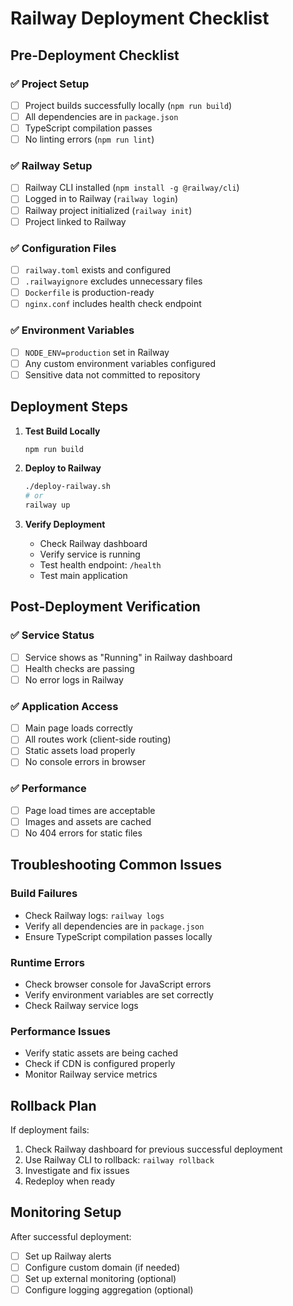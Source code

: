 # Railway Deployment Checklist

## Pre-Deployment Checklist

### ✅ Project Setup
- [ ] Project builds successfully locally (`npm run build`)
- [ ] All dependencies are in `package.json`
- [ ] TypeScript compilation passes
- [ ] No linting errors (`npm run lint`)

### ✅ Railway Setup
- [ ] Railway CLI installed (`npm install -g @railway/cli`)
- [ ] Logged in to Railway (`railway login`)
- [ ] Railway project initialized (`railway init`)
- [ ] Project linked to Railway

### ✅ Configuration Files
- [ ] `railway.toml` exists and configured
- [ ] `.railwayignore` excludes unnecessary files
- [ ] `Dockerfile` is production-ready
- [ ] `nginx.conf` includes health check endpoint

### ✅ Environment Variables
- [ ] `NODE_ENV=production` set in Railway
- [ ] Any custom environment variables configured
- [ ] Sensitive data not committed to repository

## Deployment Steps

1. **Test Build Locally**
   ```bash
   npm run build
   ```

2. **Deploy to Railway**
   ```bash
   ./deploy-railway.sh
   # or
   railway up
   ```

3. **Verify Deployment**
   - Check Railway dashboard
   - Verify service is running
   - Test health endpoint: `/health`
   - Test main application

## Post-Deployment Verification

### ✅ Service Status
- [ ] Service shows as "Running" in Railway dashboard
- [ ] Health checks are passing
- [ ] No error logs in Railway

### ✅ Application Access
- [ ] Main page loads correctly
- [ ] All routes work (client-side routing)
- [ ] Static assets load properly
- [ ] No console errors in browser

### ✅ Performance
- [ ] Page load times are acceptable
- [ ] Images and assets are cached
- [ ] No 404 errors for static files

## Troubleshooting Common Issues

### Build Failures
- Check Railway logs: `railway logs`
- Verify all dependencies are in `package.json`
- Ensure TypeScript compilation passes locally

### Runtime Errors
- Check browser console for JavaScript errors
- Verify environment variables are set correctly
- Check Railway service logs

### Performance Issues
- Verify static assets are being cached
- Check if CDN is configured properly
- Monitor Railway service metrics

## Rollback Plan

If deployment fails:
1. Check Railway dashboard for previous successful deployment
2. Use Railway CLI to rollback: `railway rollback`
3. Investigate and fix issues
4. Redeploy when ready

## Monitoring Setup

After successful deployment:
- [ ] Set up Railway alerts
- [ ] Configure custom domain (if needed)
- [ ] Set up external monitoring (optional)
- [ ] Configure logging aggregation (optional)
